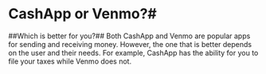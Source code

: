# CashApp or Venmo?#
##Which is better for you?##
Both CashApp and Venmo are popular apps for sending and receiving money. However, the one that is better depends on the user and their needs.
For example, CashApp has the ability for you to file your taxes while Venmo does not.